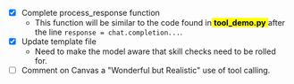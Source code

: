 - [x] Complete process_response function
  - This function will be similar to the code found in<mark> **tool_demo.py** </mark>after the line `response = chat.completion...`.
- [x] Update template file
  - Need to make the model aware that skill checks need to be rolled for.
- [ ] Comment on Canvas a "Wonderful but Realistic" use of tool calling.